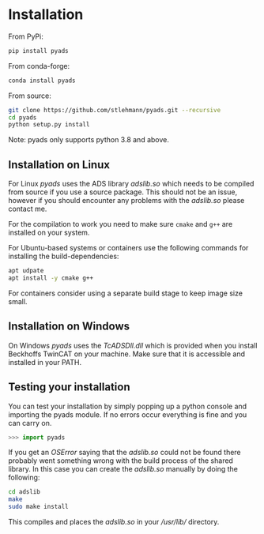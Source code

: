 # Installation

From PyPi:

```bash
pip install pyads
```

From conda-forge:

```bash
conda install pyads
```

From source:

```bash
git clone https://github.com/stlehmann/pyads.git --recursive
cd pyads
python setup.py install
```

Note: pyads only supports python 3.8 and above.

## Installation on Linux

For Linux *pyads* uses the ADS library *adslib.so* which needs to be compiled
from source if you use a source package. This should not be an issue, however
if you should encounter any problems with the *adslib.so* please contact me.

For the compilation to work you need to make sure `cmake` and `g++` are installed
on your system.

For Ubuntu-based systems or containers use the following commands for installing
the build-dependencies:

```bash
apt udpate
apt install -y cmake g++
```

For containers consider using a separate build stage to keep image size small.

## Installation on Windows

On Windows *pyads* uses the *TcADSDll.dll* which is provided when you install
Beckhoffs TwinCAT on your machine. Make sure that it is accessible and 
installed in your PATH.

## Testing your installation

You can test your installation by simply popping up a python console and
importing the pyads module. If no errors occur everything is fine and you can
carry on.

```python
>>> import pyads
```

If you get an *OSError* saying that the *adslib.so* could not be found there
probably went something wrong with the build process of the shared library. In
this case you can create the *adslib.so* manually by doing the following:

```bash
cd adslib
make
sudo make install
```

This compiles and places the *adslib.so* in your */usr/lib/* directory.
